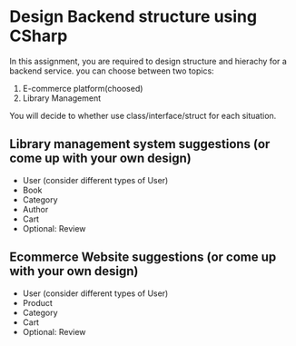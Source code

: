 # Design Backend structure using CSharp

In this assignment, you are required to design structure and hierachy for a backend service. you can choose between two topics:

1. E-commerce platform(choosed)
2. Library Management

You will decide to whether use class/interface/struct for each situation.

## Library management system suggestions (or come up with your own design)

- User (consider different types of User)
- Book
- Category
- Author
- Cart
- Optional: Review

## Ecommerce Website suggestions (or come up with your own design)

- User (consider different types of User)
- Product
- Category
- Cart
- Optional: Review
